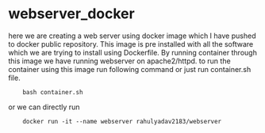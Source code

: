 # webserver_docker
here we are creating a web server using docker image which I have pushed to docker public repository.
This image is pre installed with all the software which we are trying to install using Dockerfile. By running container through this image we have running webserver on apache2/httpd.
to run the container using this image run following command or just run container.sh file.
        
        bash container.sh
 
or we can directly run 

        docker run -it --name webserver rahulyadav2183/webserver
        
